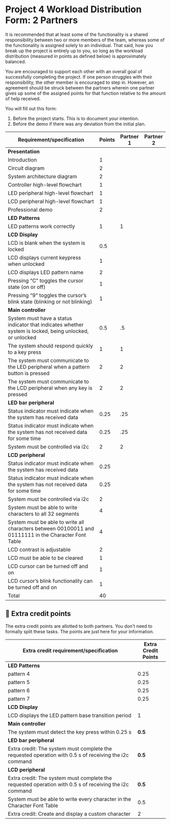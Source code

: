 # Project 4 Workload Distribution Form: 2 Partners

It is recommended that at least some of the functionality is a shared responsibility between two or more members of the team, whereas some of the functionality is assigned solely to an individual. That said, how you break up the project is entirely up to you, so long as the workload distribution (measured in points as defined below) is approximately balanced.

You are encouraged to support each other with an overall goal of successfully completing the project. If one person struggles with their responsibility, the other member is encouraged to step in. However, an agreement should be struck between the partners wherein one partner gives up some of the assigned points for that function relative to the amount of help received.  

You will fill out this form:
1. Before the project starts. This is to document your intention. 
2. Before the demo if there was any deviation from the initial plan.

| Requirement/specification                                                                                | Points | Partner 1 | Partner 2 |
|----------------------------------------------------------------------------------------------------------|--------|-----------|-----------|
| **Presentation**                                                                                         |        |           |           |
| Introduction                                                                                             | 1      |           |           |
| Circuit diagram                                                                                          | 2      |           |           |
| System architecture diagram                                                                              | 2      |           |           |
| Controller high-level flowchart                                                                          | 1      |           |           |
| LED peripheral high-level flowchart                                                                      | 1      |           |           |
| LCD peripheral high-level flowchart                                                                      | 1      |           |           |
| Professional demo                                                                                        | 2      |           |           |
| **LED Patterns**                                                                                         |        |           |           |
| LED patterns work correctly                                                                              | 1      | 1         |           |
| **LCD Display**                                                                                          |        |           |           |
| LCD is blank when the system is locked                                                                   | 0.5    |           |           |
| LCD displays current keypress when unlocked                                                              | 1      |           |           |
| LCD displays  LED pattern name                                                                           | 2      |           |           |
| Pressing “C” toggles the cursor state (on or off)                                                        | 1      |           |           |
| Pressing “9” toggles the cursor’s blink state (blinking or not blinking)                                 | 1      |           |           |
| **Main controller**                                                                                      |        |           |           |
| System must have a status indicator that indicates whether system is locked, being unlocked, or unlocked | 0.5    | .5        |           |
| The system should respond quickly to a key press                                                         | 1      | 1         |           |
| The system must communicate to the LED peripheral when a pattern button is pressed                       | 2      | 2         |           |
| The system must communicate to the LCD peripheral when any key is pressed                                | 2      | 2         |           |
| **LED bar peripheral**                                                                                   |        |           |           |
| Status indicator must indicate when the system has received data                                         | 0.25   | .25       |           |
| Status indicator must indicate when the system has not received data for some time                       | 0.25   | .25       |           |
| System must be controlled via i2c                                                                        | 2      | 2         |           |
| **LCD peripheral**                                                                                       |        |           |           |
| Status indicator must indicate when the system has received data                                         | 0.25   |           |           |
| Status indicator must indicate when the system has not received data for some time                       | 0.25   |           |           |
| System must be controlled via i2c                                                                        | 2      |           |           |
| System must be able to write characters to all 32 segments                                               | 4      |           |           |
| System must be able to write all characters between 00100011 and 01111111 in the Character Font Table    | 4      |           |           |
| LCD contrast is adjustable                                                                               | 2      |           |           |
| LCD must be able to be cleared                                                                           | 1      |           |           |
| LCD cursor can be turned off and on                                                                      | 1      |           |           |
| LCD cursor’s blink functionality can be turned off and on                                                | 1      |           |           |
| Total                                                                                                    | 40     |           |           |


## 🚀 Extra credit points
The extra credit points are allotted to both partners. You don't need to formally split these tasks. The points are just here for your information.

| Extra credit requirement/specification                                                                   | Extra Credit Points |
|----------------------------------------------------------------------------------------------------------|---------------------|
| **LED Patterns**                                                                                         |                     |
| pattern 4                                                                                                | 0.25                |
| pattern 5                                                                                                | 0.25                |
| pattern 6                                                                                                | 0.25                |
| pattern 7                                                                                                | 0.25                |
| **LCD Display**                                                                                          |                     |
| LCD displays the LED pattern base transition period                                                      | 1                   |
| **Main controller**                                                                                      |                     |
| The system must detect the key press within 0.25 s                                                       | **0.5**             |
| **LED bar peripheral**                                                                                   |                     |
| Extra credit: The system must complete the requested operation with 0.5 s of receiving the i2c command   | **0.5**             |
| **LCD peripheral**                                                                                       |                     |
| Extra credit: The system must complete the requested operation with 0.5 s of receiving the i2c command   | **0.5**             |
| System must be able to write every character in the Character Font Table                                 | 0.5                 |
| Extra credit: Create and display a custom character                                                      | 2                   |